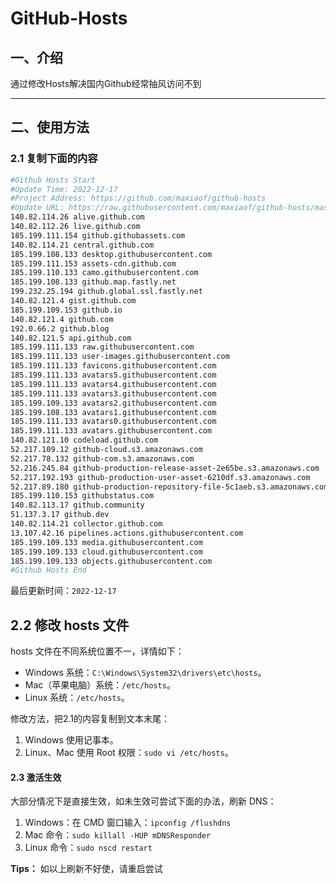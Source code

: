 # GitHub-Hosts

## 一、介绍
通过修改Hosts解决国内Github经常抽风访问不到

---

## 二、使用方法

### 2.1 复制下面的内容
```bash
#Github Hosts Start
#Update Time: 2022-12-17
#Project Address: https://github.com/maxiaof/github-hosts
#Update URL: https://raw.githubusercontent.com/maxiaof/github-hosts/master/hosts
140.82.114.26 alive.github.com
140.82.112.26 live.github.com
185.199.111.154 github.githubassets.com
140.82.114.21 central.github.com
185.199.108.133 desktop.githubusercontent.com
185.199.111.153 assets-cdn.github.com
185.199.110.133 camo.githubusercontent.com
185.199.108.133 github.map.fastly.net
199.232.25.194 github.global.ssl.fastly.net
140.82.121.4 gist.github.com
185.199.109.153 github.io
140.82.121.4 github.com
192.0.66.2 github.blog
140.82.121.5 api.github.com
185.199.111.133 raw.githubusercontent.com
185.199.111.133 user-images.githubusercontent.com
185.199.111.133 favicons.githubusercontent.com
185.199.111.133 avatars5.githubusercontent.com
185.199.111.133 avatars4.githubusercontent.com
185.199.111.133 avatars3.githubusercontent.com
185.199.109.133 avatars2.githubusercontent.com
185.199.108.133 avatars1.githubusercontent.com
185.199.111.133 avatars0.githubusercontent.com
185.199.111.133 avatars.githubusercontent.com
140.82.121.10 codeload.github.com
52.217.109.12 github-cloud.s3.amazonaws.com
52.217.78.132 github-com.s3.amazonaws.com
52.216.245.84 github-production-release-asset-2e65be.s3.amazonaws.com
52.217.192.193 github-production-user-asset-6210df.s3.amazonaws.com
52.217.89.180 github-production-repository-file-5c1aeb.s3.amazonaws.com
185.199.110.153 githubstatus.com
140.82.113.17 github.community
51.137.3.17 github.dev
140.82.114.21 collector.github.com
13.107.42.16 pipelines.actions.githubusercontent.com
185.199.109.133 media.githubusercontent.com
185.199.109.133 cloud.githubusercontent.com
185.199.109.133 objects.githubusercontent.com
#Github Hosts End

```
最后更新时间：`2022-12-17`

## 2.2 修改 hosts 文件
hosts 文件在不同系统位置不一，详情如下：
- Windows 系统：`C:\Windows\System32\drivers\etc\hosts`。
- Mac（苹果电脑）系统：`/etc/hosts`。
- Linux 系统：`/etc/hosts`。

修改方法，把2.1的内容复制到文本末尾：

1. Windows 使用记事本。
2. Linux、Mac 使用 Root 权限：`sudo vi /etc/hosts`。

#### 2.3 激活生效
大部分情况下是直接生效，如未生效可尝试下面的办法，刷新 DNS：

1. Windows：在 CMD 窗口输入：`ipconfig /flushdns`
2. Mac 命令：`sudo killall -HUP mDNSResponder`
3. Linux 命令：`sudo nscd restart`

**Tips：** 如以上刷新不好使，请重启尝试
